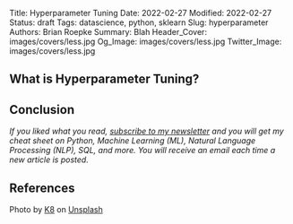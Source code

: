 Title: Hyperparameter Tuning
Date: 2022-02-27
Modified: 2022-02-27
Status: draft
Tags: datascience, python, sklearn
Slug: hyperparameter
Authors: Brian Roepke
Summary: Blah
Header_Cover: images/covers/less.jpg
Og_Image: images/covers/less.jpg
Twitter_Image: images/covers/less.jpg

## What is Hyperparameter Tuning?




## Conclusion

*If you liked what you read, [subscribe to my newsletter](https://campaign.dataknowsall.com/subscribe) and you will get my cheat sheet on Python, Machine Learning (ML), Natural Language Processing (NLP), SQL, and more. You will receive an email each time a new article is posted.*
## References

Photo by <a href="https://unsplash.com/@k8_iv?utm_source=unsplash&utm_medium=referral&utm_content=creditCopyText">K8</a> on <a href="https://unsplash.com/s/photos/less-is-more?utm_source=unsplash&utm_medium=referral&utm_content=creditCopyText">Unsplash</a>